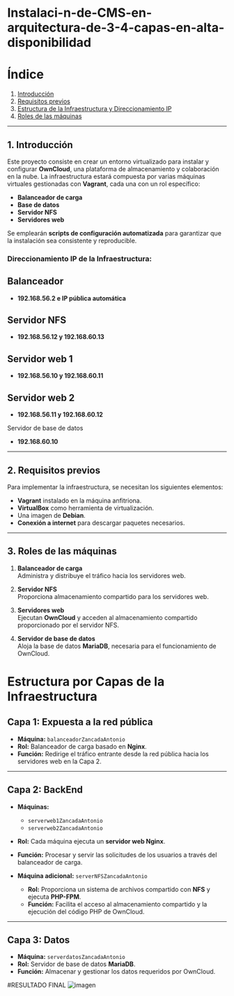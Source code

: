 # Instalaci-n-de-CMS-en-arquitectura-de-3-4-capas-en-alta-disponibilidad
# Índice

1. [Introducción](#introducción)  
2. [Requisitos previos](#requisitos-previos)  
3. [Estructura de la Infraestructura y Direccionamiento IP](#estructura-de-la-infraestructura-y-direccionamiento-ip)  
4. [Roles de las máquinas](#roles-de-las-máquinas)  

---

## 1. Introducción

Este proyecto consiste en crear un entorno virtualizado para instalar y configurar **OwnCloud**, una plataforma de almacenamiento y colaboración en la nube. La infraestructura estará compuesta por varias máquinas virtuales gestionadas con **Vagrant**, cada una con un rol específico:

- **Balanceador de carga**
- **Base de datos**
- **Servidor NFS**
- **Servidores web**

Se emplearán **scripts de configuración automatizada** para garantizar que la instalación sea consistente y reproducible.

### Direccionamiento IP de la Infraestructura:
##  Balanceador
-  **192.168.56.2 e IP pública automática**

## Servidor NFS
- **192.168.56.12 y 192.168.60.13**
## Servidor web 1

- **192.168.56.10 y 192.168.60.11**

## Servidor web 2
- **192.168.56.11 y 192.168.60.12**

Servidor de base de datos  
- **192.168.60.10**

---

## 2. Requisitos previos

Para implementar la infraestructura, se necesitan los siguientes elementos:

- **Vagrant** instalado en la máquina anfitriona.  
- **VirtualBox** como herramienta de virtualización.  
- Una imagen de **Debian**.  
- **Conexión a internet** para descargar paquetes necesarios.  

---

## 3. Roles de las máquinas

1. **Balanceador de carga**  
   Administra y distribuye el tráfico hacia los servidores web.

2. **Servidor NFS**  
   Proporciona almacenamiento compartido para los servidores web.  

3. **Servidores web**  
   Ejecutan **OwnCloud** y acceden al almacenamiento compartido proporcionado por el servidor NFS.  

4. **Servidor de base de datos**  
   Aloja la base de datos **MariaDB**, necesaria para el funcionamiento de OwnCloud.  

# Estructura por Capas de la Infraestructura

## Capa 1: Expuesta a la red pública  
- **Máquina:** `balanceadorZancadaAntonio`  
- **Rol:** Balanceador de carga basado en **Nginx**.  
- **Función:** Redirige el tráfico entrante desde la red pública hacia los servidores web en la Capa 2.

---

## Capa 2: BackEnd  
- **Máquinas:**  
  - `serverweb1ZancadaAntonio`  
  - `serverweb2ZancadaAntonio`  
- **Rol:** Cada máquina ejecuta un **servidor web Nginx**.  
- **Función:** Procesar y servir las solicitudes de los usuarios a través del balanceador de carga.  

- **Máquina adicional:** `serverNFSZancadaAntonio`  
  - **Rol:** Proporciona un sistema de archivos compartido con **NFS** y ejecuta **PHP-FPM**.  
  - **Función:** Facilita el acceso al almacenamiento compartido y la ejecución del código PHP de OwnCloud.

---

## Capa 3: Datos  
- **Máquina:** `serverdatosZancadaAntonio`  
- **Rol:** Servidor de base de datos **MariaDB**.  
- **Función:** Almacenar y gestionar los datos requeridos por OwnCloud.  

#RESULTADO FINAL
![imagen](https://github.com/user-attachments/assets/f0f9b986-55d3-4b71-9ace-c0579304ce72)



